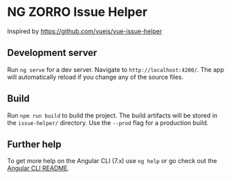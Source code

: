 # NG ZORRO Issue Helper

Inspired by https://github.com/vuejs/vue-issue-helper

## Development server

Run `ng serve` for a dev server. Navigate to `http://localhost:4200/`. The app will automatically reload if you change any of the source files.

## Build

Run `npm run build` to build the project. The build artifacts will be stored in the `issue-helper/` directory. Use the `--prod` flag for a production build.

## Further help

To get more help on the Angular CLI (7.x) use `ng help` or go check out the [Angular CLI README](https://github.com/angular/angular-cli/blob/master/README.md).

